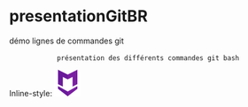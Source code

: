 # presentationGitBR
démo lignes de commandes git 

				présentation des différents commandes git bash 

Inline-style: 
![alt text](https://github.com/adam-p/markdown-here/raw/master/src/common/images/icon48.png "logo")



